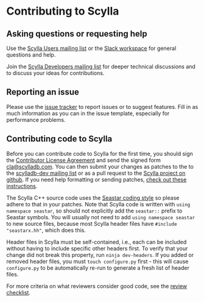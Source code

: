 # Contributing to Scylla

## Asking questions or requesting help

Use the [Scylla Users mailing list](https://groups.google.com/g/scylladb-users) or the [Slack workspace](http://slack.scylladb.com) for general questions and help.

Join the [Scylla Developers mailing list](https://groups.google.com/g/scylladb-dev) for deeper technical discussions and to discuss your ideas for contributions.

## Reporting an issue

Please use the [issue tracker](https://github.com/scylladb/scylla/issues/) to report issues or to suggest features. Fill in as much information as you can in the issue template, especially for performance problems.

## Contributing code to Scylla

Before you can contribute code to Scylla for the first time, you should sign the [Contributor License Agreement](https://www.scylladb.com/open-source/contributor-agreement/) and send the signed form cla@scylladb.com. You can then submit your changes as patches to the to the [scylladb-dev mailing list](https://groups.google.com/forum/#!forum/scylladb-dev) or as a pull request to the [Scylla project on github](https://github.com/scylladb/scylla).
If you need help formatting or sending patches, [check out these instructions](https://github.com/scylladb/scylla/wiki/Formatting-and-sending-patches).

The Scylla C++ source code uses the [Seastar coding style](https://github.com/scylladb/seastar/blob/master/coding-style.md) so please adhere to that in your patches. Note that Scylla code is written with `using namespace seastar`, so should not explicitly add the `seastar::` prefix to Seastar symbols. You will usually not need to add `using namespace seastar` to new source files, because most Scylla header files have `#include "seastarx.hh"`, which does this.

Header files in Scylla must be self-contained, i.e., each can be included without having to include specific other headers first. To verify that your change did not break this property, run `ninja dev-headers`. If you added or removed header files, you must `touch configure.py` first - this will cause `configure.py` to be automatically re-run to generate a fresh list of header files.

For more criteria on what reviewers consider good code, see the [review checklist](https://github.com/scylladb/scylla/blob/master/docs/dev/review-checklist.md).
